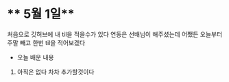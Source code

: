 # ** 5월 1일**
처음으로 깃허브에 내 til을 적을수가 있다 연동은 선배님이 해주셨는데 
어쨌든 오늘부터 주말 빼고 한번 til을 적어보겠다

- 오늘 배운 내용
 1. 아직은 없다 차차 추가할것이다

